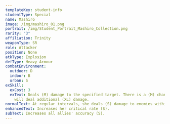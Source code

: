 ```yaml
---
templateKey: student-info
studentType: Special
name: Mashiro
image: /img/mashiro_01.png
portrait: /img/Student_Portrait_Mashiro_Collection.png
rarity: "3"
affiliation: Trinity
weaponType: SR
role: Attacker
position: None
atkType: Explosion
defType: Heavy Armour
combatEnvironment:
  outdoor: D
  indoor: B
  urban: S
exSkill:
  exCost: 3
  exText: Deals (M) damage to the specified target. There is a (M) chance that she
    will deal additional (XL) damage.
normalText: At regular intervals, she deals (S) damage to enemies within a circular area.
enhancedText: Increases her critical rate (S).
subText: Increases all allies' accuracy (S).
---
```

